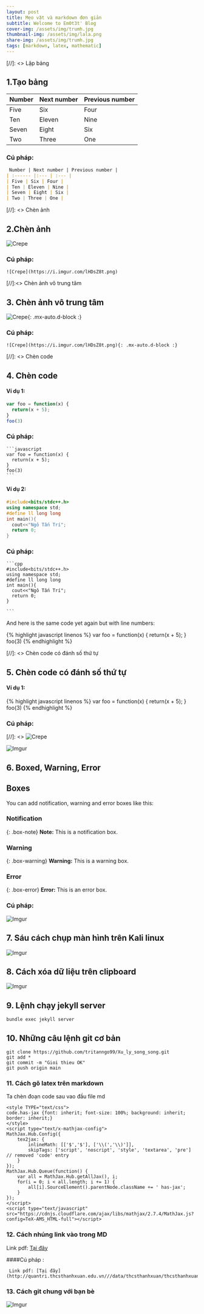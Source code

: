 ```yaml
---
layout: post
title: Mẹo vặt và markdown đơn giản
subtitle: Welcome to Em0t3t' Blog
cover-img: /assets/img/trumh.jpg
thumbnail-img: /assets/img/lala.png
share-img: /assets/img/trumh.jpg
tags: [markdown, latex, mathematic]
---
```

[//]: <> Lập bảng 

## 1.Tạo bảng 

| Number | Next number | Previous number |
| :------ |:--- | :--- |
| Five | Six | Four |
| Ten | Eleven | Nine |
| Seven | Eight | Six |
| Two | Three | One |

### Cú pháp:

~~~md
 Number | Next number | Previous number |
| :------ |:--- | :--- |
| Five | Six | Four |
| Ten | Eleven | Nine |
| Seven | Eight | Six |
| Two | Three | One |
~~~

[//]: <> Chèn ảnh

## 2.Chèn ảnh

![Crepe](https://i.imgur.com/lHDsZ8t.png)


### Cú pháp:

~~~
![Crepe](https://i.imgur.com/lHDsZ8t.png)
~~~

[//]:<> Chèn ảnh vô trung tâm

## 3. Chèn ảnh vô trung tâm

![Crepe](https://i.imgur.com/lHDsZ8t.png){: .mx-auto.d-block :}

### Cú pháp:  
~~~
![Crepe](https://i.imgur.com/lHDsZ8t.png){: .mx-auto.d-block :}
~~~

[//]: <> Chèn code

## 4. Chèn code 


#### Ví dụ 1: 


```javascript
var foo = function(x) {
  return(x + 5);
}
foo(3)
``` 

### Cú pháp:

~~~
```javascript
var foo = function(x) {
  return(x + 5);
}
foo(3)
```
~~~


#### Ví dụ 2:


```cpp
#include<bits/stdc++.h>
using namespace std;
#define ll long long 
int main(){
  cout<<"Ngô Tấn Trí";
  return 0;
}

```

### Cú pháp:

~~~
```cpp
#include<bits/stdc++.h>
using namespace std;
#define ll long long 
int main(){
  cout<<"Ngô Tấn Trí";
  return 0;
}

```
~~~


And here is the same code yet again but with line numbers:

{% highlight javascript linenos %}
var foo = function(x) {
  return(x + 5);
}
foo(3)
{% endhighlight %}

[//]: <> Chèn code có đánh số thứ tự 

## 5. Chèn code có đánh số thứ tự 


#### Ví dụ 1: 


{% highlight javascript linenos %}
var foo = function(x) {
  return(x + 5);
}
foo(3)
{% endhighlight %}


### Cú pháp:

[//]: <> ![Crepe](https://i.imgur.com/lHDsZ8t.png)

![Imgur](https://i.imgur.com/aGDFz6n.png)

## 6. Boxed, Warning, Error

## Boxes
You can add notification, warning and error boxes like this:

### Notification

{: .box-note}
**Note:** This is a notification box.

### Warning

{: .box-warning}
**Warning:** This is a warning box.

### Error

{: .box-error}
**Error:** This is an error box.

### Cú pháp: 

![Imgur](https://i.imgur.com/t1A586q.png)

## 7. Sáu cách chụp màn hình trên Kali linux

![Imgur](https://i.imgur.com/sgCrk7z.png)

## 8. Cách xóa dữ liệu trên clipboard

![Imgur](https://i.imgur.com/q64tndk.png)

## 9. Lệnh chạy jekyll server

~~~
bundle exec jekyll server
~~~

## 10. Những câu lệnh git cơ bản 

~~~
git clone https://github.com/tritanngo99/Xu_ly_song_song.git
git add *  
git commit -m "Gioi thieu OK"  
git push origin main 
~~~

### 11. Cách gõ latex trên markdown

Ta chèn đoạn code sau vao đầu file md

~~~
<style TYPE="text/css">
code.has-jax {font: inherit; font-size: 100%; background: inherit; border: inherit;}
</style>
<script type="text/x-mathjax-config">
MathJax.Hub.Config({
    tex2jax: {
        inlineMath: [['$','$'], ['\\(','\\)']],
        skipTags: ['script', 'noscript', 'style', 'textarea', 'pre'] // removed 'code' entry
    }
});
MathJax.Hub.Queue(function() {
    var all = MathJax.Hub.getAllJax(), i;
    for(i = 0; i < all.length; i += 1) {
        all[i].SourceElement().parentNode.className += ' has-jax';
    }
});
</script>
<script type="text/javascript" src="https://cdnjs.cloudflare.com/ajax/libs/mathjax/2.7.4/MathJax.js?config=TeX-AMS_HTML-full"></script>
~~~

### 12. Cách nhúng link vào trong MD


 Link pdf: [Tại đây](http://quantri.thcsthanhxuan.edu.vn///data/thcsthanhxuan/thcsthanhxuan/attachments/2020_8/tap_chi_epsilon_so_09_118202011.pdf)  

####Cú pháp : 

~~~
 Link pdf: [Tại đây](http://quantri.thcsthanhxuan.edu.vn///data/thcsthanhxuan/thcsthanhxuan/attachments/2020_8/tap_chi_epsilon_so_09_118202011.pdf)  
~~~

### 13. Cách git chung với bạn bè

![Imgur](https://i.imgur.com/OUvlm9z.png)